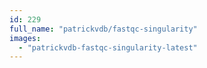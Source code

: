 ```yaml
---
id: 229
full_name: "patrickvdb/fastqc-singularity"
images: 
  - "patrickvdb-fastqc-singularity-latest"
---
```

